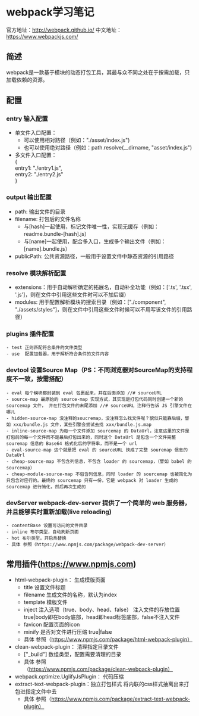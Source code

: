 # webpack学习笔记  
官方地址：http://webpack.github.io/
中文地址：https://www.webpackjs.com/
## 简述
webpack是一款基于模块的动态打包工具，其最与众不同之处在于按需加载，只加载依赖的资源。
## 配置
### entry   输入配置
- 单文件入口配置：   
  - 可以使用相对路径（例如："./asset/index.js")  
  - 也可以使用绝对路径（例如：path.resolve(__dirname, "asset/index.js")    
- 多文件入口配置：   
{  
    entry1: "./entry1.js",  
    entry2: "./entry2.js"  
}
### output  输出配置
- path: 输出文件的目录
- filename: 打包后的文件名称
    - 与[hash]一起使用，标记文件唯一性，实现无缓存（例如：readme.bundle-[hash].js）
    - 与[name]一起使用，配合多入口，生成多个输出文件（例如：[name].bundle.js）
- publicPath: 公共资源路径，一般用于设置文件中静态资源的引用路径
### resolve 模块解析配置
- extensions：用于自动解析确定的拓展名，自动补全功能（例如：['.ts', '.tsx', '.js']，则在文件中引用这些文件时可以不加后缀）
- modules: 用于配置解析模块的搜索目录（例如：["./component", "./assets/styles"]，则在文件中引用这些文件时候可以不用写该文件的引用路径）
### plugins 插件配置
    - test 正则匹配符合条件的文件类型 
    - use  配置加载器，用于解析符合条件的文件内容
### devtool 设置Source Map（PS：不同浏览器对SourceMap的支持程度不一致，按需搭配）
    - eval 每个模块都封装到 eval 包裹起来，并在后面添加 //# sourceURL
    - source-map 最原始的 source-map 实现方式，其实现是打包代码同时创建一个新的 sourcemap 文件， 并在打包文件的末尾添加 //# sourceURL 注释行告诉 JS 引擎文件在哪儿
    - hidden-source-map 没注释的soucremap，没注释怎么找文件呢？貌似只能靠后缀，譬如 xxx/bundle.js 文件，某些引擎会尝试去找 xxx/bundle.js.map
    - inline-source-map 为每一个文件添加 sourcemap 的 DataUrl，注意这里的文件是打包前的每一个文件而不是最后打包出来的，同时这个 DataUrl 是包含一个文件完整 souremap 信息的 Base64 格式化后的字符串，而不是一个 url
    - eval-source-map 这个就是把 eval 的 sourceURL 换成了完整 souremap 信息的 DataUrl
    - cheap-source-map 不包含列信息，不包含 loader 的 sourcemap，（譬如 babel 的 sourcemap）
    - cheap-module-source-map 不包含列信息，同时 loader 的 sourcemap 也被简化为只包含对应行的。最终的 sourcemap 只有一份，它是 webpack 对 loader 生成的 sourcemap 进行简化，然后再次生成的
### devServer webpack-dev-server 提供了一个简单的 web 服务器，并且能够实时重新加载(live reloading)
    - contentBase 设置可访问的文件目录
    - inline 布尔类型，自动刷新页面
    - hot 布尔类型，开启热替换
    - 具体 参照（https://www.npmjs.com/package/webpack-dev-server）
## 常用插件(https://www.npmjs.com)
- html-webpack-plugin： 生成模版页面
    - title 设置文件标题
    - filename 生成文件的名称，默认为index
    - template 模版文件
    - inject 注入选项（true、body、head、false） 注入文件的存放位置 true|body即在body底部，head即head标签底部，false不注入文件
    - favicon 配置页面的icon
    - minify 是否对文件进行压缩 true|false
    - 具体 参照（https://www.npmjs.com/package/html-webpack-plugin）
- clean-webpack-plugin： 清理指定目录文件
    - ["_build"] 数组类型，配置需要清理的目录
    - 具体 参照（https://www.npmjs.com/package/clean-webpack-plugin）
- webpack.optimize.UglifyJsPlugin： 代码压缩
- extract-text-webpack-plugin：独立打包样式 将内联的css样式抽离出来打包进指定文件中去
    - 具体 参照（https://www.npmjs.com/package/extract-text-webpack-plugin）
